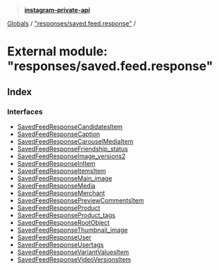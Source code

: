 > **[instagram-private-api](../README.md)**

[Globals](../globals.md) / ["responses/saved.feed.response"](_responses_saved_feed_response_.md) /

# External module: "responses/saved.feed.response"

## Index

### Interfaces

* [SavedFeedResponseCandidatesItem](../interfaces/_responses_saved_feed_response_.savedfeedresponsecandidatesitem.md)
* [SavedFeedResponseCaption](../interfaces/_responses_saved_feed_response_.savedfeedresponsecaption.md)
* [SavedFeedResponseCarouselMediaItem](../interfaces/_responses_saved_feed_response_.savedfeedresponsecarouselmediaitem.md)
* [SavedFeedResponseFriendship_status](../interfaces/_responses_saved_feed_response_.savedfeedresponsefriendship_status.md)
* [SavedFeedResponseImage_versions2](../interfaces/_responses_saved_feed_response_.savedfeedresponseimage_versions2.md)
* [SavedFeedResponseInItem](../interfaces/_responses_saved_feed_response_.savedfeedresponseinitem.md)
* [SavedFeedResponseItemsItem](../interfaces/_responses_saved_feed_response_.savedfeedresponseitemsitem.md)
* [SavedFeedResponseMain_image](../interfaces/_responses_saved_feed_response_.savedfeedresponsemain_image.md)
* [SavedFeedResponseMedia](../interfaces/_responses_saved_feed_response_.savedfeedresponsemedia.md)
* [SavedFeedResponseMerchant](../interfaces/_responses_saved_feed_response_.savedfeedresponsemerchant.md)
* [SavedFeedResponsePreviewCommentsItem](../interfaces/_responses_saved_feed_response_.savedfeedresponsepreviewcommentsitem.md)
* [SavedFeedResponseProduct](../interfaces/_responses_saved_feed_response_.savedfeedresponseproduct.md)
* [SavedFeedResponseProduct_tags](../interfaces/_responses_saved_feed_response_.savedfeedresponseproduct_tags.md)
* [SavedFeedResponseRootObject](../interfaces/_responses_saved_feed_response_.savedfeedresponserootobject.md)
* [SavedFeedResponseThumbnail_image](../interfaces/_responses_saved_feed_response_.savedfeedresponsethumbnail_image.md)
* [SavedFeedResponseUser](../interfaces/_responses_saved_feed_response_.savedfeedresponseuser.md)
* [SavedFeedResponseUsertags](../interfaces/_responses_saved_feed_response_.savedfeedresponseusertags.md)
* [SavedFeedResponseVariantValuesItem](../interfaces/_responses_saved_feed_response_.savedfeedresponsevariantvaluesitem.md)
* [SavedFeedResponseVideoVersionsItem](../interfaces/_responses_saved_feed_response_.savedfeedresponsevideoversionsitem.md)